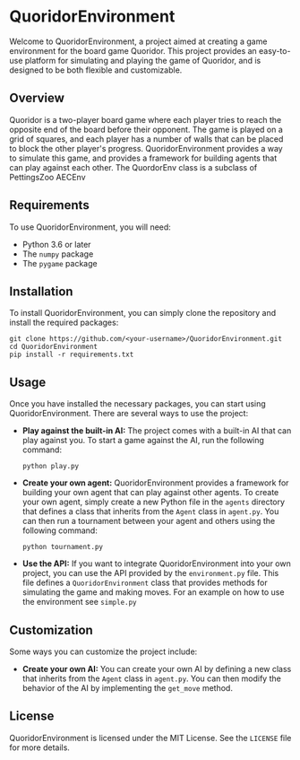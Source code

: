# QuoridorEnvironment

Welcome to QuoridorEnvironment, a project aimed at creating a game environment for the board game Quoridor. This project provides an easy-to-use platform for simulating and playing the game of Quoridor, and is designed to be both flexible and customizable.

## Overview

Quoridor is a two-player board game where each player tries to reach the opposite end of the board before their opponent. The game is played on a grid of squares, and each player has a number of walls that can be placed to block the other player's progress. QuoridorEnvironment provides a way to simulate this game, and provides a framework for building agents that can play against each other. The QuordorEnv class is a subclass of PettingsZoo AECEnv

## Requirements

To use QuoridorEnvironment, you will need:

- Python 3.6 or later
- The `numpy` package
- The `pygame` package

## Installation

To install QuoridorEnvironment, you can simply clone the repository and install the required packages:

```
git clone https://github.com/<your-username>/QuoridorEnvironment.git
cd QuoridorEnvironment
pip install -r requirements.txt
```

## Usage

Once you have installed the necessary packages, you can start using QuoridorEnvironment. There are several ways to use the project:

- **Play against the built-in AI:** The project comes with a built-in AI that can play against you. To start a game against the AI, run the following command:

  ```
  python play.py
  ```

- **Create your own agent:** QuoridorEnvironment provides a framework for building your own agent that can play against other agents. To create your own agent, simply create a new Python file in the `agents` directory that defines a class that inherits from the `Agent` class in `agent.py`. You can then run a tournament between your agent and others using the following command:

  ```
  python tournament.py
  ```

- **Use the API:** If you want to integrate QuoridorEnvironment into your own project, you can use the API provided by the `environment.py` file. This file defines a `QuoridorEnvironment` class that provides methods for simulating the game and making moves. For an example on how to use the environment see `simple.py`

## Customization
Some ways you can customize the project include:

- **Create your own AI:** You can create your own AI by defining a new class that inherits from the `Agent` class in `agent.py`. You can then modify the behavior of the AI by implementing the `get_move` method.


## License

QuoridorEnvironment is licensed under the MIT License. See the `LICENSE` file for more details.
